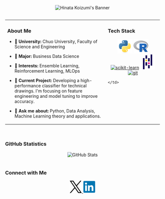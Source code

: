 <div align="center">
  <img src="ここに先ほどコピーした画像アドレスを貼り付け" alt="Hinata Koizumi's Banner"/>
</div>

<br>

<table>
  <tr>
    <td valign="top" width="65%">
      
### About Me
- 🏫 **University:** Chuo University, Faculty of Science and Engineering
- 🔬 **Major:** Business Data Science
- 🌱 **Interests:** Ensemble Learning, Reinforcement Learning, MLOps
- 🚀 **Current Project:** Developing a high-performance classifier for technical drawings. I'm focusing on feature engineering and model tuning to improve accuracy.
- 💬 **Ask me about:** Python, Data Analysis, Machine Learning theory and applications.

    </td>
    <td valign="top" width="35%">

### Tech Stack
<div align="center">
  <a href="https://www.python.org" target="_blank" rel="noreferrer"><img src="https://raw.githubusercontent.com/devicons/devicon/master/icons/python/python-original.svg" alt="python" width="48" height="48"/></a>
  <a href="https://www.r-project.org/" target="_blank" rel="noreferrer"><img src="https://raw.githubusercontent.com/devicons/devicon/master/icons/r/r-original.svg" alt="R" width="48" height="48"/></a>
  <a href="https://scikit-learn.org/" target="_blank" rel="noreferrer"><img src="https://upload.wikimedia.org/wikipedia/commons/0/05/Scikit_learn_logo_small.svg" alt="scikit-learn" width="48" height="48"/></a>
  <a href="https://pandas.pydata.org/" target="_blank" rel="noreferrer"><img src="https://raw.githubusercontent.com/devicons/devicon/2ae2a900d2f041da66e950e4d48052658d850630/icons/pandas/pandas-original.svg" alt="pandas" width="48" height="48"/></a>
  <a href="https://git-scm.com/" target="_blank" rel="noreferrer"><img src="https://www.vectorlogo.zone/logos/git-scm/git-scm-icon.svg" alt="git" width="48" height="48"/></a>
</div>

    </td>
  </tr>
</table>

<br>

### GitHub Statistics
<div align="center">
  <img src="https://github-readme-stats.vercel.app/api?username=YourUsername&show_icons=true&theme=tokyonight&hide_border=true&count_private=true" alt="GitHub Stats"/>
</div>

<br>

### Connect with Me
<p align="center">
  <a href="https://twitter.com/YourTwitter">
    <img src="https://raw.githubusercontent.com/devicons/devicon/master/icons/twitter/twitter-original.svg" width="40" height="40" alt="Twitter"/>
  </a>
  <a href="https://www.linkedin.com/in/YourLinkedIn/">
    <img src="https://raw.githubusercontent.com/devicons/devicon/master/icons/linkedin/linkedin-plain.svg" width="40" height="40" alt="LinkedIn"/>
  </a>
</p>
